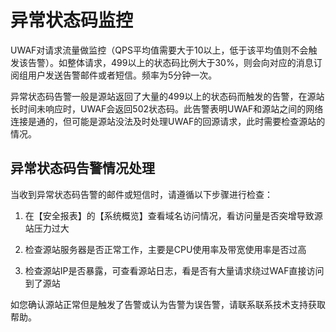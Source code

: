 # 异常状态码监控
UWAF对请求流量做监控（QPS平均值需要大于10以上，低于该平均值则不会触发该告警）。如整体请求，499以上的状态码比例大于30%，则会向对应的消息订阅组用户发送告警邮件或者短信。频率为5分钟一次。

异常状态码告警一般是源站返回了大量的499以上的状态码而触发的告警，在源站长时间未响应时，UWAF会返回502状态码。此告警表明UWAF和源站之间的网络连接是通的，但可能是源站没法及时处理UWAF的回源请求，此时需要检查源站的情况。

## 异常状态码告警情况处理

当收到异常状态码告警的邮件或短信时，请遵循以下步骤进行检查：

1. 在【安全报表】的【系统概览】查看域名访问情况，看访问量是否突增导致源站压力过大

2. 检查源站服务器是否正常工作，主要是CPU使用率及带宽使用率是否过高

3. 检查源站IP是否暴露，可查看源站日志，看是否有大量请求绕过WAF直接访问到了源站

如您确认源站正常但是触发了告警或认为告警为误告警，请联系联系技术支持获取帮助。
